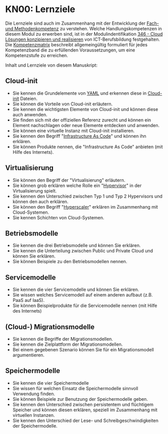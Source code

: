 # KN00: Lernziele

Die Lernziele sind auch im Zusammenhang mit der Entwicklung der [Fach- und Methodenkompetenz](https://lex.berufsbildung.ch/dyn/11014.aspx?lang=DE&action=detail&value=366&lex=0) zu verstehen. Welche Handlungskompetenzen in diesem Modul zu erwerben sind, ist in der Modulindentifikation [346 - Cloud Lösungen konzipieren und realisieren](https://modulbaukasten.ch/Module/346_1_Cloud%20L%C3%B6sungen%20konzipieren%20und%20realisieren.pdf) von ICT-Berufsbildung festgehalten.
Die [Kompetenzmatrix](https://gitlab.com/ch-tbz-it/Stud/m346/m346/-/blob/main/Kompetenzmatrix.md) beschreibt allgemeingültig formuliert für jedes Kompetenzband die zu erfüllenden Voraussetzungen, um eine Kompetenzstufe zu erreichen. 

Inhalt und Lernziele von diesem Ma­nu­skript:
## Cloud-init

- Sie kennen die Grundelemente von [YAML](https://spacelift.io/blog/yaml) und erkennen diese in [Cloud-init](https://cloud-init.io/) Dateien.
- Sie können die Vorteile von Cloud-init erläutern.
- Sie kennen die wichtigsten Elemente von Cloud-init und können diese auch anwenden.
- Sie finden sich mit der offiziellen Referenz zurecht und können ein Element  nachschlagen oder neue Elemente entdecken und anwenden.
- Sie können eine virtuelle Instanz mit Cloud-init installieren.
- Sie kennen den Begriff "[Infrastructure As Code](https://docs.aws.amazon.com/whitepapers/latest/introduction-devops-aws/infrastructure-as-code.html)" und können ihn erklären. 
- Sie können Produkte nennen, die "Infrastructure As Code" anbieten (mit Hilfe des Internets).

## Virtualisierung

- Sie können den Begriff der "Virtualisierung" erläutern.
- Sie können grob erklären welche Rolle ein "[Hypervisor](https://www.redhat.com/en/topics/virtualization/what-is-a-hypervisor)" in der Virtualisierung spielt.
- Sie kennen den Unterschied zwischen Typ 1 und Typ 2 Hypervisors und können den auch erklären.
- Sie können den Begriff "[Hyperscaler](https://www.redhat.com/en/topics/virtualization/what-is-a-hypervisor)" erklären im Zusammenhang mit Cloud-Systemen.
- Sie kennen Schichten von Cloud-Systemen.

## Betriebsmodelle

- Sie kennen die drei Betriebsmodelle und können Sie erklären.
- Sie kennen die Unterteilung zwischen Public und Private Cloud und können Sie erklären.
- Sie können Beispiele zu den Betriebsmodellen nennen.

## Servicemodelle

- Sie kennen die vier Servicemodelle und können Sie erklären.
- Sie wissen welches Servicemodell auf einem anderen aufbaut (z.B. PaaS auf IaaS). 
- Sie können Beispielprodukte für die Servicemodelle nennen (mit Hilfe des Internets)

## (Cloud-) Migrationsmodelle

- Sie kennen die Begriffe der Migrationsmodellen. 
- Sie kennen die Zielplattform der Migrationsmodellen.
- Bei einem gegebenen Szenario können Sie für ein Migrationsmodell argumentieren.

## Speichermodelle

- Sie kennen die vier Speichermodelle
- Sie wissen für welchen Einsatz die Speichermodelle sinnvoll Verwendung finden.
- Sie können Beispiele zur Benutzung der Speichermodelle geben.
- Sie kennen den Unterschied zwischen persistentem und flüchtigem Speicher und können diesen erklären, speziell im Zusammenhang mit virtuellen Instanzen.  
- Sie kennen den Unterschied der Lese- und Schreibgeschwindigkeiten der Speichermodelle.


